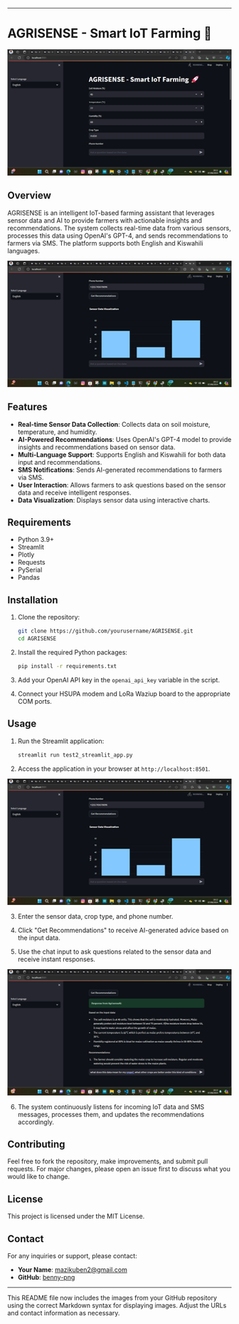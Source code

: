 
---

# AGRISENSE - Smart IoT Farming 🚀

![AGRISENSE](https://github.com/benny-png/BUNI-HUB-IOT-BASED-AGRO-CHATBOT-PROJECT/raw/main/AGRISENSE.png)

## Overview

AGRISENSE is an intelligent IoT-based farming assistant that leverages sensor data and AI to provide farmers with actionable insights and recommendations. The system collects real-time data from various sensors, processes this data using OpenAI's GPT-4, and sends recommendations to farmers via SMS. The platform supports both English and Kiswahili languages.

![AGRISENSE2](https://github.com/benny-png/BUNI-HUB-IOT-BASED-AGRO-CHATBOT-PROJECT/raw/main/AGRISENSE2.png)

## Features

- **Real-time Sensor Data Collection**: Collects data on soil moisture, temperature, and humidity.
- **AI-Powered Recommendations**: Uses OpenAI's GPT-4 model to provide insights and recommendations based on sensor data.
- **Multi-Language Support**: Supports English and Kiswahili for both data input and recommendations.
- **SMS Notifications**: Sends AI-generated recommendations to farmers via SMS.
- **User Interaction**: Allows farmers to ask questions based on the sensor data and receive intelligent responses.
- **Data Visualization**: Displays sensor data using interactive charts.

## Requirements

- Python 3.9+
- Streamlit
- Plotly
- Requests
- PySerial
- Pandas

## Installation

1. Clone the repository:
    ```bash
    git clone https://github.com/yourusername/AGRISENSE.git
    cd AGRISENSE
    ```

2. Install the required Python packages:
    ```bash
    pip install -r requirements.txt
    ```

3. Add your OpenAI API key in the `openai_api_key` variable in the script.

4. Connect your HSUPA modem and LoRa Waziup board to the appropriate COM ports.

## Usage

1. Run the Streamlit application:
    ```bash
    streamlit run test2_streamlit_app.py
    ```

2. Access the application in your browser at `http://localhost:8501`.

![AGRISENSE3](https://github.com/benny-png/BUNI-HUB-IOT-BASED-AGRO-CHATBOT-PROJECT/raw/main/AGRISENSE3.png)

3. Enter the sensor data, crop type, and phone number.

4. Click "Get Recommendations" to receive AI-generated advice based on the input data.

5. Use the chat input to ask questions related to the sensor data and receive instant responses.

![AGRISENSE4](https://github.com/benny-png/BUNI-HUB-IOT-BASED-AGRO-CHATBOT-PROJECT/raw/main/AGRISENSE4.png)

6. The system continuously listens for incoming IoT data and SMS messages, processes them, and updates the recommendations accordingly.

## Contributing

Feel free to fork the repository, make improvements, and submit pull requests. For major changes, please open an issue first to discuss what you would like to change.

## License

This project is licensed under the MIT License.

## Contact

For any inquiries or support, please contact:
- **Your Name**: mazikuben2@gmail.com
- **GitHub**: [benny-png](https://github.com/benny-png)

---

This README file now includes the images from your GitHub repository using the correct Markdown syntax for displaying images. Adjust the URLs and contact information as necessary.
